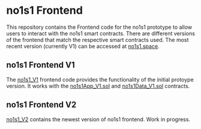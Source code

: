 # no1s1 Frontend

This repository contains the Frontend code for the no1s1 prototype to allow users to interact with the no1s1 smart contracts. There are different versions of the frontend that match the respective smart contracts used. The most recent version (currently V1) can be accessed at [no1s1.space](https://no1s1.space).

## no1s1 Frontend V1

The [no1s1_V1](./no1s1_V1) frontend code provides the functionality of the initial protoype version. It works with the [no1s1App_V1.sol](../contracts/contracts/no1s1App_V1.sol) and [no1s1Data_V1.sol](../contracts/contracts/no1s1Data_V1.sol) contracts.

## no1s1 Frontend V2

[no1s1_V2](./no1s1_V2) contains the newest version of no1s1 frontend. Work in progress.